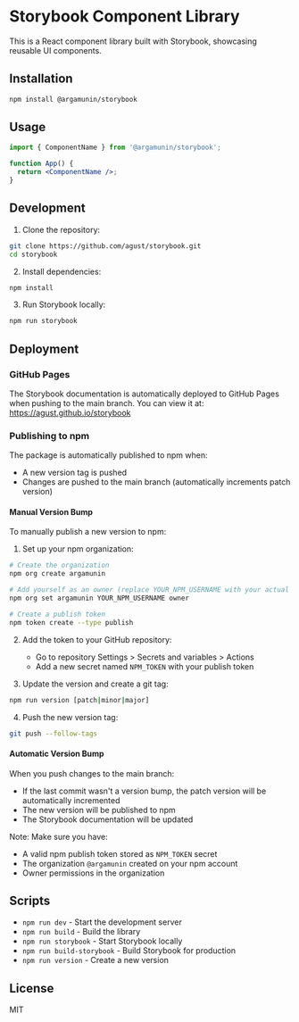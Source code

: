 # Storybook Component Library

This is a React component library built with Storybook, showcasing reusable UI components.

## Installation

```bash
npm install @argamunin/storybook
```

## Usage

```jsx
import { ComponentName } from '@argamunin/storybook';

function App() {
  return <ComponentName />;
}
```

## Development

1. Clone the repository:
```bash
git clone https://github.com/agust/storybook.git
cd storybook
```

2. Install dependencies:
```bash
npm install
```

3. Run Storybook locally:
```bash
npm run storybook
```

## Deployment

### GitHub Pages

The Storybook documentation is automatically deployed to GitHub Pages when pushing to the main branch.
You can view it at: https://agust.github.io/storybook

### Publishing to npm

The package is automatically published to npm when:
- A new version tag is pushed
- Changes are pushed to the main branch (automatically increments patch version)

#### Manual Version Bump

To manually publish a new version to npm:

1. Set up your npm organization:
```bash
# Create the organization
npm org create argamunin

# Add yourself as an owner (replace YOUR_NPM_USERNAME with your actual npm username)
npm org set argamunin YOUR_NPM_USERNAME owner

# Create a publish token
npm token create --type publish
```

2. Add the token to your GitHub repository:
   - Go to repository Settings > Secrets and variables > Actions
   - Add a new secret named `NPM_TOKEN` with your publish token

3. Update the version and create a git tag:
```bash
npm run version [patch|minor|major]
```

4. Push the new version tag:
```bash
git push --follow-tags
```

#### Automatic Version Bump

When you push changes to the main branch:
- If the last commit wasn't a version bump, the patch version will be automatically incremented
- The new version will be published to npm
- The Storybook documentation will be updated

Note: Make sure you have:
- A valid npm publish token stored as `NPM_TOKEN` secret
- The organization `@argamunin` created on your npm account
- Owner permissions in the organization

## Scripts

- `npm run dev` - Start the development server
- `npm run build` - Build the library
- `npm run storybook` - Start Storybook locally
- `npm run build-storybook` - Build Storybook for production
- `npm run version` - Create a new version

## License

MIT
